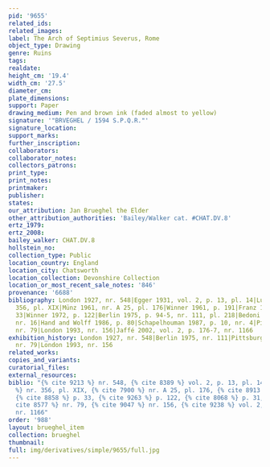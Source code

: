 ```yaml
---
pid: '9655'
related_ids: 
related_images: 
label: The Arch of Septimius Severus, Rome
object_type: Drawing
genre: Ruins
tags: 
realdate: 
height_cm: '19.4'
width_cm: '27.5'
diameter_cm: 
plate_dimensions: 
support: Paper
drawing_medium: Pen and brown ink (faded almost to yellow)
signature: '"BRVEGHEL / 1594 S.P.Q.R."'
signature_location: 
support_marks: 
further_inscription: 
collaborators: 
collaborator_notes: 
collectors_patrons: 
print_type: 
print_notes: 
printmaker: 
publisher: 
states: 
our_attribution: Jan Brueghel the Elder
other_attribution_authorities: 'Bailey/Walker cat. #CHAT.DV.8'
ertz_1979: 
ertz_2008: 
bailey_walker: CHAT.DV.8
hollstein_no: 
collection_type: Public
location_country: England
location_city: Chatsworth
location_collection: Devonshire Collection
location_or_most_recent_sale_notes: '846'
provenance: '6688'
bibliography: London 1927, nr. 548|Egger 1931, vol. 2, p. 13, pl. 14|Lugt 1949, nr.
  356, pl. XIX|Münz 1961, nr. A 25, pl. 176|Winner 1961, p. 191|Franz 1968-69, p.
  33|Winner 1972, p. 122|Berlin 1975, p. 94-5, nr. 111, pl. 218|Bedoni 1983, p. 31,
  nr. 16|Hand and Wolff 1986, p. 80|Schapelhouman 1987, p. 10, nr. 4|Pittsburgh 1987-88,
  nr. 79|London 1993, nr. 156|Jaffé 2002, vol. 2, p. 176-7, nr. 1166
exhibition_history: London 1927, nr. 548|Berlin 1975, nr. 111|Pittsburgh 1987-88,
  nr. 79|London 1993, nr. 156
related_works: 
copies_and_variants: 
curatorial_files: 
external_resources: 
biblio: "{% cite 9213 %} nr. 548, {% cite 8389 %} vol. 2, p. 13, pl. 14, {% cite 8517
  %} nr. 356, pl. XIX, {% cite 7900 %} nr. A 25, pl. 176, {% cite 8913 %} p. 191,
  {% cite 8858 %} p. 33, {% cite 9263 %} p. 122, {% cite 8068 %} p. 31, nr. 16, {%
  cite 8577 %} nr. 79, {% cite 9047 %} nr. 156, {% cite 9238 %} vol. 2, p. 176-7,
  nr. 1166"
order: '988'
layout: brueghel_item
collection: brueghel
thumbnail: 
full: img/derivatives/simple/9655/full.jpg
---
```


